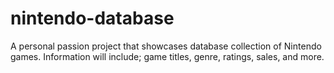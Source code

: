 # nintendo-database
A personal passion project that showcases database collection of Nintendo games. Information will include; game titles, genre, ratings, sales, and more.

